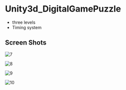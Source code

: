 # Unity3d_DigitalGamePuzzle

* three levels
* Timing system

## Screen Shots

![7](https://user-images.githubusercontent.com/42737061/46080554-d07ad480-c1cc-11e8-93cd-585a4d3e7a00.PNG)

![8](https://user-images.githubusercontent.com/42737061/46080555-d07ad480-c1cc-11e8-8e69-90b640e825b4.PNG)

![9](https://user-images.githubusercontent.com/42737061/46080553-d07ad480-c1cc-11e8-8e02-e02e32fa0ce9.PNG)

![10](https://user-images.githubusercontent.com/42737061/46080561-d53f8880-c1cc-11e8-8d26-28a101c2cf7c.PNG)

